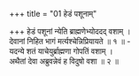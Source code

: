 +++
title = "01 हेडं पशूनाम्"

+++
हेडं पशूनां न्येति ब्राह्मणेभ्योददद् वशाम् ।  
देवानां निहित भागं मर्त्यश्चेन्निप्रियायते ॥ १ ॥ -  
यदन्ये शतं याचेयुर्ब्राह्मणा गोपतिं वशाम् ।  
अथैतां देवा अब्रुवन्नेवं ह विदुषो वशा ॥ २ ॥